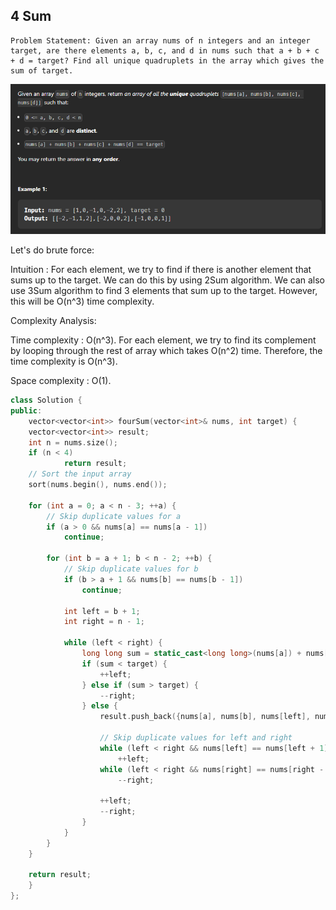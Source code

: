 ## 4 Sum

```
Problem Statement: Given an array nums of n integers and an integer target, are there elements a, b, c, and d in nums such that a + b + c + d = target? Find all unique quadruplets in the array which gives the sum of target.
```
![Alt text](image-16.png)

Let's do brute force:

Intuition : For each element, we try to find if there is another element that sums up to the target. We can do this by using 2Sum algorithm. We can also use 3Sum algorithm to find 3 elements that sum up to the target. However, this will be O(n^3) time complexity.


Complexity Analysis:

Time complexity : O(n^3). For each element, we try to find its complement by looping through the rest of array which takes O(n^2) time. Therefore, the time complexity is O(n^3).

Space complexity : O(1).

```cpp
class Solution {
public:
    vector<vector<int>> fourSum(vector<int>& nums, int target) {
    vector<vector<int>> result;
    int n = nums.size();
    if (n < 4)
            return result;
    // Sort the input array
    sort(nums.begin(), nums.end());

    for (int a = 0; a < n - 3; ++a) {
        // Skip duplicate values for a
        if (a > 0 && nums[a] == nums[a - 1])
            continue;

        for (int b = a + 1; b < n - 2; ++b) {
            // Skip duplicate values for b
            if (b > a + 1 && nums[b] == nums[b - 1])
                continue;

            int left = b + 1;
            int right = n - 1;

            while (left < right) {
                long long sum = static_cast<long long>(nums[a]) + nums[b] + nums[left] + nums[right];
                if (sum < target) {
                    ++left;
                } else if (sum > target) {
                    --right;
                } else {
                    result.push_back({nums[a], nums[b], nums[left], nums[right]});

                    // Skip duplicate values for left and right
                    while (left < right && nums[left] == nums[left + 1])
                        ++left;
                    while (left < right && nums[right] == nums[right - 1])
                        --right;

                    ++left;
                    --right;
                }
            }
        }
    }

    return result;
    }
};
``` 